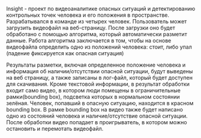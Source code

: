 Insight - проект по видеоаналитике опасных ситуаций и детектированию контрольных точек человека и его положения в пространстве. Разрабатывался в команде из четырех человек.
Пользователь может загрузить видеофайл на веб-страницу. После загрузки оно будет обработано с помощью алгоритма, который автоматически разметит данные. Работа алгоритма заключается в том, чтобы на основе видеофайла определить одно из положений человека: стоит, либо упал (падение фиксируется как опасная ситуация)

Результаты разметки, включая определенное положение человека и информация об наличии/отсутствии опасной ситуации, будут выведены на веб страницу, а также записаны в лог-файл, который будет доступен для скачивания. Кроме текстовой информации, в результат обработки входит само видео, в котором люди помещены в ограничительные рамки(bounding box), подсветка которых в нормальном состоянии зелёная. Человек, попавший в опасную ситуацию, находится в красном bounding box. В рамке bounding box на видео также будет написано одно из состояний человека и наличие/отсутствие опасной ситуации. После обработки видео попадает в проигрыватель, в котором можно остановить и перемотать видеофайл.

